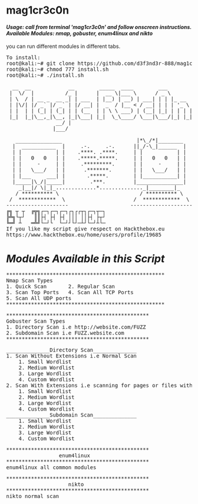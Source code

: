 # **mag1cr3c0n**
#### *Usage: call from terminal 'mag1cr3c0n' and follow onscreen instructions. Available Modules: nmap, gobuster, enum4linux and nikto*
you can run different modules in different tabs.
<pre>
To install:   
root@kali:~# git clone https://github.com/d3f3nd3r-888/mag1cr3c0n.git 
root@kali:~# chmod 777 install.sh  
root@kali:~# ./install.sh  

  __  __            __        _____  ____        ___           _____           _       _   
 |  \/  |          /_ |      |  __ \|___ \      / _ \         / ____|         (_)     | |  
 | \  / | __ _  __ _| | ___  | |__) | __) | ___| | | |_ __   | (___   ___ _ __ _ _ __ | |_ 
 | |\/| |/ _` |/ _` | |/ __| |  _  / |__ < / __| | | | '_ \   \___ \ / __| '__| | '_ \| __|
 | |  | | (_| | (_| | | (__  | | \ \ ___) | (__| |_| | | | |  ____) | (__| |  | | |_) | |_ 
 |_|  |_|\__,_|\__, |_|\___| |_|  \_\____/ \___|\___/|_| |_| |_____/ \___|_|  |_| .__/ \__|
                __/ |                                                           | |        
               |___/                                                            |_|        

   _______________                        |*\_/*|________
  |  ___________  |     .-.     .-.      ||_/-\_|______  |
  | |           | |    .****. .****.     | |           | |
  | |   0   0   | |    .*****.*****.     | |   0   0   | |
  | |     -     | |     .*********.      | |     -     | |
  | |   \___/   | |      .*******.       | |   \___/   | |
  | |___     ___| |       .*****.        | |___________| |
  |_____|\_/|_____|        .***.         |_______________|
    _|__|/ \|_|_.............*.............._|________|_
   / ********** \                          / ********** \
 /  ************  \                      /  ************  \
--------------------                    --------------------
╔╗ ┬ ┬  ╔╦╗┌─┐┌─┐┌─┐┌┐┌┌┬┐┌─┐┬─┐
╠╩╗└┬┘   ║║├┤ ├┤ ├┤ │││ ││├┤ ├┬┘
╚═╝ ┴   ═╩╝└─┘└  └─┘┘└┘─┴┘└─┘┴└─
If you like my script give respect on Hackthebox.eu
https://www.hackthebox.eu/home/users/profile/19685
</pre>
# ***Modules Available in this Script***
<pre>
***************************************************
Nmap Scan Types
1. Quick Scan		2. Regular Scan
3. Scan Top Ports	4. Scan All TCP Ports
5. Scan All UDP ports		
***************************************************
</pre>
<pre>
**********************************************
Gobuster Scan Types
1. Directory Scan i.e http://website.com/FUZZ
2. Subdomain Scan i.e FUZZ.website.com
**********************************************
</pre>
<pre>
______________Directory Scan______________
1. Scan Without Extensions i.e Normal Scan
    1. Small Wordlist
    2. Medium Wordlist
    3. Large Wordlist
    4. Custom Wordlist
2. Scan With Extensions i.e scanning for pages or files with known extensions
    1. Small Wordlist
    2. Medium Wordlist
    3. Large Wordlist
    4. Custom Wordlist
______________Subdomain Scan______________
    1. Small Wordlist
    2. Medium Wordlist
    3. Large Wordlist
    4. Custom Wordlist
</pre>
<pre>
**********************************************
                 enum4linux
**********************************************
enum4linux all common modules
</pre>
<pre>
**********************************************
                    nikto
**********************************************
nikto normal scan
</pre>

